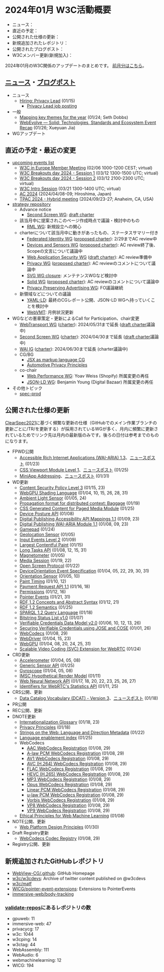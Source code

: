 # 2024年01月 W3C活動概要

- ニュース：
- 直近の予定：
- 公開された仕様の更新：
- 新規追加されたレポジトリ：
- 公開されたブログポスト：
- W3Cメンバー更新(新規加入)：

2024年01月のW3C関係のアップデートのまとめです。
[前月分はこちら](202312.md)。

## [ニュース](https://www.w3.org/news/)・[ブログポスト](https://www.w3.org/blog/)

* ニュース
  * [Hiring: Privacy Lead](https://www.w3.org/news/2024/hiring-privacy-lead/) (01/15)
    * [Privacy Lead job posting](https://www.w3.org/careers/2024-privacy-lead-job-posting/)
* 一般
  * [Mapping key themes for the year](https://www.w3.org/blog/2024/mapping-key-themes-for-the-year/) (01/24; Seth Dobbs)
  * [WebEvolve — Solid: Technologies, Standards and Ecosystem Event Recap](https://www.w3.org/blog/2024/webevolve-solid-technologies-standards-and-ecosystem-event-recap/) (01/26; Xueyuan Jia)
* WGアップデート

## 直近の予定・最近の変更

* [upcoming events list](https://www.w3.org/participate/eventscal.html)
  * [W3C in Europe Member Meeting](https://www.w3.org/events/happenings/2024/w3c-in-europe-member-meeting/) (02/06 1000-1200 CEST; virtual)  
  * [W3C Breakouts day 2024 - Session 1](https://www.w3.org/events/happenings/2024/call-for-w3c-breakouts-day-2024-session-1/) (03/12 1300-1500 UTC; virtual)
  * [W3C Breakouts day 2024 - Session 2](https://www.w3.org/events/happenings/2024/w3c-breakouts-day-2024-session-2/) (03/12 2100-2300 UTC; virtual)
  * [W3C Intro Session](https://www.w3.org/events/ac/2024/w3c-intro-session/) (03/21 1300-1400 UTC; virtual)
  * [AC 2024](https://www.w3.org/events/ac/2024/ac-2024/) (2024/04/08-09; Hiroshima, Japan)
  * [TPAC 2024 - Hybrid meeting](https://www.w3.org/events/tpac/2024/tpac-2024-hybrid-meeting/) (2024/09/23-27; Anaheim, CA, USA)
* [strategy repository](https://github.com/w3c/strategy/issues)
  * Advance notice
    * [Second Screen WG](https://github.com/w3c/strategy/issues/444): [draft charter](https://w3c.github.io/secondscreen-charter/)
  * 該当月中に提案されこのページ作成時点で議論・検討中のもの
    * [RML WG](https://github.com/w3c/strategy/issues/443): 新規設立への関心
  * charterについて該当月中に動きがあったもの、ステータスサマリー付き
    * [Federated Identity WG](https://github.com/w3c/strategy/issues/427) ([proposed charter](https://www.w3.org/2024/01/proposed-wg-fedid.html)): 2/29までAC review中
    * [Devices and Sensors WG](https://github.com/w3c/strategy/issues/429) ([proposed charter](https://w3c.github.io/charter-drafts/2023/das-wg-charter.html)): AC review終了後、Scopeの文言について議論中
    * [Web Application Security WG](https://github.com/w3c/strategy/issues/426) ([draft charter](https://htmlpreview.github.io/?https://github.com/w3c/webappsec/blob/main/admin/webappsec-charter-2023.html)): AC review準備中
    * [Privacy WG](https://github.com/w3c/strategy/issues/414) ([proposed charter](https://w3cping.github.io/administrivia/2023/charter.html)): AC reviewのコメントについて議論中
    * [SVG WG closure](https://github.com/w3c/strategy/issues/432): メンテナンスWGなど検討中
    * [Solid WG](https://github.com/w3c/strategy/issues/377) ([proposed charter](https://solid.github.io/solid-wg-charter/charter/)): AC reviewのコメントについて議論中
    * [Privacy Preserving Advertising WG](https://github.com/w3c/strategy/issues/222): FO議論継続
  * 新領域などについての議論
    * [YAML-LD](https://github.com/w3c/strategy/issues/329): 最終のCGレポート公開、JSON-LD WGへ持っていくことを検討中
    * [WebVMT](https://github.com/w3c/strategy/issues/113): 月例状況更新
* WGなどの憲章策定・更新によるCall for Participation、chair変更
  * [WebTransport WG](https://www.w3.org/groups/wg/webtransport/) ([charter](https://www.w3.org/2023/01/webtransport-wg-charter.html)): 2024/05/31まで延長 ([draft charter](https://w3c.github.io/charter-drafts/wt-2024.html)議論中)
  * [Second Screen WG](https://www.w3.org/groups/wg/secondscreen/) ([charter](https://www.w3.org/2022/03/charter-secondscreen-wg.html)): 2024/04/30まで延長 ([draft charter](https://w3c.github.io/secondscreen-charter/)議論中)
  * [WAI IG](https://www.w3.org/groups/ig/wai/) ([charter](https://www.w3.org/WAI/IG/20200804)): 2024/06/30まで延長 (charter議論中)
  * CG/BG
    * [JSX as markup language CG](http://www.w3.org/community/jsxml/)
    * [Automotive Privacy Principles](http://www.w3.org/community/autoprivacy/)
  * co-chair
    * [Web Performance WG](https://www.w3.org/groups/wg/webperf): Yoav Weiss (Shopify) 所属変更の再任
    * [JSON-LD WG](https://www.w3.org/groups/wg/json-ld): Benjamin Young (Digital Bazaar) 所属変更の再任
* その他トピック
  * [spec-prod](https://lists.w3.org/Archives/Public/spec-prod/)

## 公開された仕様の更新

[ClearSpec2021](https://github.com/w3c/tr-pages/blob/main/clearspec2021.md)に基づく頻繁な更新の仕様（GitHubでのメイン作業ブランチの更新ごとに/TR/を更新する）が採用されているWGが多く、月内に頻繁に更新されているためでリンク先は月内の最新版のみです。後ろの日付は参考までのものになります。

* FPWD公開
  * [Accessible Rich Internet Applications (WAI-ARIA) 1.3](https://www.w3.org/TR/2024/WD-wai-aria-1.3-20240123/)、[ニュースポスト](https://www.w3.org/news/2024/first-public-working-draft-accessible-rich-internet-applications-wai-aria-1-3/) (01/23)
  * [CSS Viewport Module Level 1](https://www.w3.org/TR/2024/WD-css-viewport-1-20240125/)、[ニュースポスト](https://www.w3.org/news/2024/first-public-working-draft-css-viewport-module-level-1/) (01/25)
  * [MiniApp Addressing](https://www.w3.org/TR/2024/WD-miniapp-addressing-20240131/)、[ニュースポスト](https://www.w3.org/news/2024/first-public-working-draft-miniapp-addressing/) (01/31)
* WD更新
  * [Content Security Policy Level 3](https://www.w3.org/TR/2024/WD-CSP3-20240123/) (01/15, 23)
  * [WebGPU Shading Language](https://www.w3.org/TR/2024/WD-WGSL-20240131/) (01/04, 10, 15, 26, 28, 31)
  * [Ambient Light Sensor](https://www.w3.org/TR/2024/WD-ambient-light-20240124/) (01/05, 24)
  * [Propagation format for distributed context: Baggage](https://www.w3.org/TR/2024/WD-baggage-20240119/) (01/19)
  * [CSS Generated Content for Paged Media Module](https://www.w3.org/TR/2024/WD-css-gcpm-3-20240125/) (01/25)
  * [Device Posture API](https://www.w3.org/TR/2024/WD-device-posture-20240108/) (01/08)
  * [Digital Publishing Accessibility API Mappings 1.1](https://www.w3.org/TR/2024/WD-dpub-aam-1.1-20240123/) (01/09, 23)
  * [Digital Publishing WAI-ARIA Module 1.1](https://www.w3.org/TR/2024/WD-dpub-aria-1.1-20240123/) (01/08, 09, 23)
  * [Gamepad](https://www.w3.org/TR/2024/WD-gamepad-20240124/) (01/24)
  * [Geolocation Sensor](https://www.w3.org/TR/2024/WD-geolocation-sensor-20240105/) (01/05)
  * [Input Events Level 2](https://www.w3.org/TR/2024/WD-input-events-2-20240109/) (01/09)
  * [Largest Contentful Paint](https://www.w3.org/TR/2024/WD-largest-contentful-paint-20240115/) (01/15)
  * [Long Tasks API](https://www.w3.org/TR/2024/WD-longtasks-1-20240131/) (01/08, 12, 15, 31)
  * [Magnetometer](https://www.w3.org/TR/2024/WD-magnetometer-20240105/) (01/05)
  * [Media Session](https://www.w3.org/TR/2024/WD-mediasession-20240122/) (01/19, 22)
  * [Open Screen Protocol](https://www.w3.org/TR/2024/WD-openscreenprotocol-20240122/) (01/22)
  * [DeviceOrientation Event Specification](https://www.w3.org/TR/2024/WD-orientation-event-20240131/) (01/04, 05, 22, 29, 30, 31)
  * [Orientation Sensor](https://www.w3.org/TR/2024/WD-orientation-sensor-20240110/) (01/05, 10)
  * [Paint Timing](https://www.w3.org/TR/2024/WD-paint-timing-20240112/) (01/10, 12)
  * [Payment Request API 1.1](https://www.w3.org/TR/2024/WD-payment-request-1.1-20240118/) (01/16, 18)
  * [Permissions](https://www.w3.org/TR/2024/WD-permissions-20240116/) (01/12, 16)
  * [Pointer Events](https://www.w3.org/TR/2024/WD-pointerevents3-20240131/) (01/21, 31)
  * [RDF 1.2 Concepts and Abstract Syntax](https://www.w3.org/TR/2024/WD-rdf12-concepts-20240121/) (01/12, 21)
  * [RDF 1.2 Semantics](https://www.w3.org/TR/2024/WD-rdf12-semantics-20240125/) (01/25)
  * [SPARQL 1.2 Query Language](https://www.w3.org/TR/2024/WD-sparql12-query-20240118/) (01/18)
  * [Bitstring Status List v1.0](https://www.w3.org/TR/2024/WD-vc-bitstring-status-list-20240107/) (01/07)
  * [Verifiable Credentials Data Model v2.0](https://www.w3.org/TR/2024/WD-vc-data-model-2.0-20240126/) (01/06, 10, 12, 13, 26)
  * [Securing Verifiable Credentials using JOSE and COSE](https://www.w3.org/TR/2024/WD-vc-jose-cose-20240126/) (01/01, 26)
  * [WebCodecs](https://www.w3.org/TR/2024/WD-webcodecs-20240129/) (01/08, 29)
  * [WebDriver](https://www.w3.org/TR/2024/WD-webdriver2-20240123/) (01/04, 15, 23)
  * [WebGPU](https://www.w3.org/TR/2024/WD-webgpu-20240131/) (01/04, 08, 20, 24, 25, 31)
  * [Scalable Video Coding (SVC) Extension for WebRTC](https://www.w3.org/TR/2024/WD-webrtc-svc-20240124/) (01/24)
* CRD更新
  * [Accelerometer](https://www.w3.org/TR/2024/CRD-accelerometer-20240108/) (01/04, 05, 08)
  * [Generic Sensor API](https://www.w3.org/TR/2024/CRD-generic-sensor-20240125/) (01/25)
  * [Gyroscope](https://www.w3.org/TR/2024/CRD-gyroscope-20240108/) (01/04, 05, 08)
  * [IMSC Hypothetical Render Model](https://www.w3.org/TR/2024/CRD-imsc-hrm-20240111/) (01/11)
  * [Web Neural Network API](https://www.w3.org/TR/2024/CRD-webnn-20240127/) (01/17, 18, 20, 22, 23, 25, 26, 27)
  * [Identifiers for WebRTC's Statistics API](https://www.w3.org/TR/2024/CRD-webrtc-stats-20240125/) (01/11, 25)
* CRS公開、更新
  * [Data Catalog Vocabulary (DCAT) - Version 3](https://www.w3.org/TR/2024/CR-vocab-dcat-3-20240118/)、[ニュースポスト](https://www.w3.org/news/2024/w3c-invites-implementations-of-data-catalog-vocabulary-dcat-version-3/) (01/18)
* PR公開
* REC公開、更新
* DNOTE更新
  * [Internationalization Glossary](https://www.w3.org/TR/2024/DNOTE-i18n-glossary-20240123/) (01/18, 23)
  * [Privacy Principles](https://www.w3.org/TR/2024/DNOTE-privacy-principles-20240118/) (01/18)
  * [Strings on the Web: Language and Direction Metadata](https://www.w3.org/TR/2024/DNOTE-string-meta-20240122/) (01/22)
  * [Language enablement index](https://www.w3.org/TR/2024/DNOTE-typography-20240125/) (01/25)
  * WebCodecs
    * [AAC WebCodecs Registration](https://www.w3.org/TR/2024/DNOTE-webcodecs-aac-codec-registration-20240129/) (01/08, 29)
    * [A-law PCM WebCodecs Registration](https://www.w3.org/TR/2024/DNOTE-webcodecs-alaw-codec-registration-20240129/) (01/08, 29)
    * [AV1 WebCodecs Registration](https://www.w3.org/TR/2024/DNOTE-webcodecs-av1-codec-registration-20240129/) (01/08, 29)
    * [AVC (H.264) WebCodecs Registration](https://www.w3.org/TR/2024/DNOTE-webcodecs-avc-codec-registration-20240129/) (01/08, 29)
    * [FLAC WebCodecs Registration](https://www.w3.org/TR/2024/DNOTE-webcodecs-flac-codec-registration-20240129/) (01/08, 29)
    * [HEVC (H.265) WebCodecs Registration](https://www.w3.org/TR/2024/DNOTE-webcodecs-hevc-codec-registration-20240129/) (01/08, 29)
    * [MP3 WebCodecs Registration](https://www.w3.org/TR/2024/DNOTE-webcodecs-mp3-codec-registration-20240129/) (01/08, 29)
    * [Opus WebCodecs Registration](https://www.w3.org/TR/2024/DNOTE-webcodecs-opus-codec-registration-20240129/) (01/08, 29)
    * [Linear PCM WebCodecs Registration](https://www.w3.org/TR/2024/DNOTE-webcodecs-pcm-codec-registration-20240129/) (01/08, 29)
    * [u-law PCM WebCodecs Registration](https://www.w3.org/TR/2024/DNOTE-webcodecs-ulaw-codec-registration-20240129/) (01/08, 29)
    * [Vorbis WebCodecs Registration](https://www.w3.org/TR/2024/DNOTE-webcodecs-vorbis-codec-registration-20240129/) (01/08, 29)
    * [VP8 WebCodecs Registration](https://www.w3.org/TR/2024/DNOTE-webcodecs-vp8-codec-registration-20240129/) (01/08, 29)
    * [VP9 WebCodecs Registration](https://www.w3.org/TR/2024/DNOTE-webcodecs-vp9-codec-registration-20240129/) (01/08, 29)
  * [Ethical Principles for Web Machine Learning](https://www.w3.org/TR/2024/DNOTE-webmachinelearning-ethics-20240108/) (01/08)
* NOTE公開、更新
  * [Web Platform Design Principles](https://www.w3.org/TR/2024/NOTE-design-principles-20240130/) (01/30)
* Draft Registry更新
  * [WebCodecs Codec Registry](https://www.w3.org/TR/2024/DRY-webcodecs-codec-registry-20240129/) (01/08, 29)
* Registry公開、更新

## 新規追加されたGitHubレポジトリ

* [WebView-CG/.github](https://github.com/WebView-CG/.github): GitHub Homepage
* [w3c/w3cdevs](https://github.com/w3c/w3cdevs): Archive of twitter content published on @w3cdevs
* [w3c/matf](https://github.com/w3c/matf)
* [WICG/pointer-event-extensions](https://github.com/WICG/pointer-event-extensions): Extensions to PointerEvents
* [immersive-web/body-tracking](https://github.com/immersive-web/body-tracking)

### [validate-repos](https://w3c.github.io/validate-repos/)にあるレポジトリの数

* gpuweb: 11
* immersive-web: 47
* privacycg: 17
* w3c: 1044
* w3cping: 14
* w3ctag: 44
* WebAssembly: 111
* WebAudio: 6
* webmachinelearning: 12
* WICG: 194
